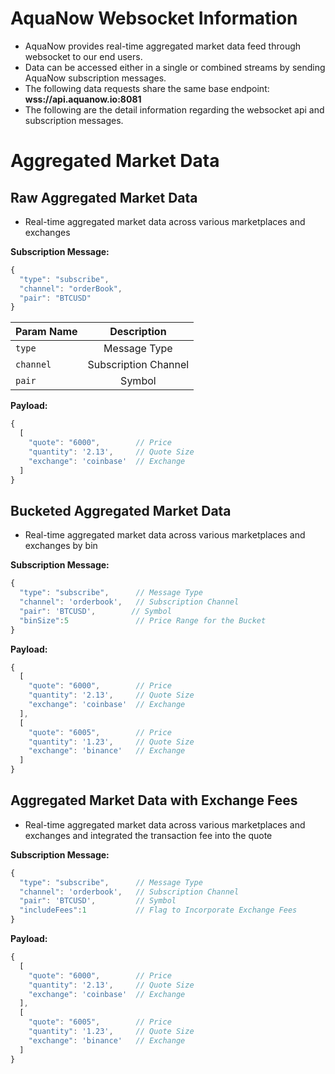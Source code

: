 # AquaNow Websocket Information
* AquaNow provides real-time aggregated market data feed through websocket to our end users. 
* Data can be accessed either in a single or combined streams by sending AquaNow subscription messages. 
* The following data requests share the same base endpoint: **wss://api.aquanow.io:8081**
* The following are the detail information regarding the websocket api and subscription messages.

# Aggregated Market Data 
## Raw Aggregated Market Data
* Real-time aggregated market data across various marketplaces and exchanges

**Subscription Message:**
```javascript
{
  "type": "subscribe",
  "channel": "orderBook",
  "pair": "BTCUSD"
}
```
| Param Name    | Description   |
| ------------- |:-------------:|
| `type`        | Message Type  |
| `channel`     | Subscription Channel  |
| `pair`        | Symbol        |


**Payload:**
```javascript
{
  [
    "quote": "6000",        // Price
    "quantity": '2.13',     // Quote Size
    "exchange": 'coinbase'  // Exchange
  ]
}
```

## Bucketed Aggregated Market Data
* Real-time aggregated market data across various marketplaces and exchanges by bin

**Subscription Message:**
```javascript
{
  "type": "subscribe",      // Message Type
  "channel": 'orderbook',   // Subscription Channel
  "pair": 'BTCUSD',        // Symbol
  "binSize":5               // Price Range for the Bucket
}
```

**Payload:**
```javascript
{
  [
    "quote": "6000",        // Price
    "quantity": '2.13',     // Quote Size
    "exchange": 'coinbase'  // Exchange
  ],
  [
    "quote": "6005",        // Price
    "quantity": '1.23',     // Quote Size
    "exchange": 'binance'   // Exchange
  ]
}
```

## Aggregated Market Data with Exchange Fees
* Real-time aggregated market data across various marketplaces and exchanges and integrated the transaction fee into the quote

**Subscription Message:**
```javascript
{
  "type": "subscribe",      // Message Type
  "channel": 'orderbook',   // Subscription Channel
  "pair": 'BTCUSD',         // Symbol
  "includeFees":1           // Flag to Incorporate Exchange Fees
}
```

**Payload:**
```javascript
{
  [
    "quote": "6000",        // Price
    "quantity": '2.13',     // Quote Size
    "exchange": 'coinbase'  // Exchange
  ],
  [
    "quote": "6005",        // Price
    "quantity": '1.23',     // Quote Size
    "exchange": 'binance'   // Exchange
  ]
}
```

